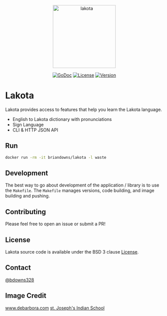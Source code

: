 <p align="center">
  <a href="lakota"><img src="https://www.stjo.org/wp-content/Media/Images/Page/Four-Directions/four-directions.png" width="200" height="200" border="0" alt="lakota"></a>
</p>
<p align="center">
  <a href="https://godoc.org/github.com/briandowns/lakota"><img src="https://godoc.org/github.com/briandowns/lakota?status.svg" alt="GoDoc"></a>
  <a href="https://opensource.org/licenses/BSD-3-Clause"><img src="https://img.shields.io/badge/License-BSD%203--Clause-orange.svg?" alt="License"></a>
  <a href="https://github.com/briandowns/lakota/releases"><img src="https://img.shields.io/badge/version-0.1.0-green.svg?" alt="Version"></a>
</p>

# Lakota

Lakota provides access to features that help you learn the Lakota language.

* English to Lakota dictionary with pronunciations
* Sign Language
* CLI & HTTP JSON API

## Run

```sh
docker run -rm -it briandowns/lakota -l waste
```

## Development

The best way to go about development of the application / library is to use the `Makefile`. The `Makefile` manages versions, code building, and image building and pushing.

## Contributing

Please feel free to open an issue or submit a PR!

## License

Lakota source code is available under the BSD 3 clause [License](/LICENSE).

## Contact

[@bdowns328](http://twitter.com/bdowns328)

## Image Credit

www.debarbora.com
[st. Joseph's Indian School](https://www.stjo.org/native-american-culture/native-american-beliefs/four-directions/)

